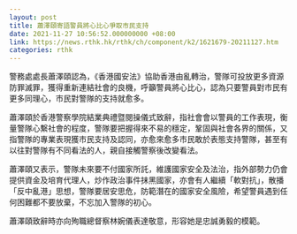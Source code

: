 ```yaml
---
layout: post
title: 蕭澤頤寄語警員將心比心爭取市民支持
date: 2021-11-27 10:56:52.000000000 +08:00
link: https://news.rthk.hk/rthk/ch/component/k2/1621679-20211127.htm
categories: rthk
---
```


警務處處長蕭澤頤認為，《香港國安法》協助香港由亂轉治，警隊可投放更多資源防罪滅罪，獲得重新連結社會的良機，呼籲警員將心比心，認為只要警員對市民有更多同理心，市民對警隊的支持就愈多。

蕭澤頤於香港警察學院結業典禮暨閱操儀式致辭，指社會會以警員的工作表現，衡量警隊心繫社會的程度，警隊要把握得來不易的穩定，鞏固與社會各界的關係，又指警隊的專業表現獲市民支持及認同，亦愈來愈多市民敢於表態支持警隊，甚至有以往對警隊有不同看法的人，親自接觸警察後改變看法。

蕭澤頤又表示，警隊未來要不付國家所託，維護國家安全及法治，指外部勢力仍會提供資金及培育代理人，炒作政治事件抹黑國家，亦會有人繼續「軟對抗」，散播「反中亂港」思想，警隊要居安思危，防範潛在的國家安全風險，希望警員遇到任何困難都不要放棄，不忘加入警隊的初心。

蕭澤頤致辭時亦向殉職總督察林婉儀表達敬意，形容她是忠誠勇毅的模範。
